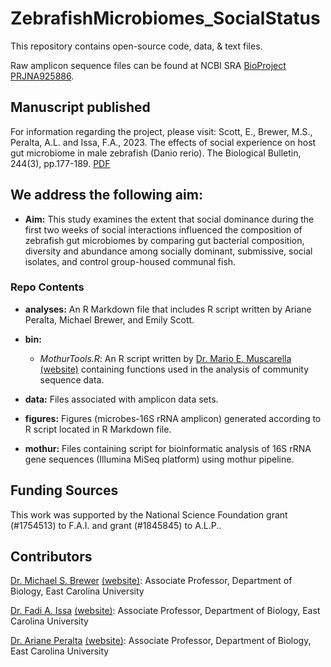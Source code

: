 # ZebrafishMicrobiomes_SocialStatus

This repository contains open-source code, data, & text files.

Raw amplicon sequence files can be found at NCBI SRA [BioProject PRJNA925886](https://www.ncbi.nlm.nih.gov/bioproject/?term=PRJNA925886).

## Manuscript published

For information regarding the project, please visit: Scott, E., Brewer, M.S., Peralta, A.L. and Issa, F.A., 2023. The effects of social experience on host gut microbiome in male zebrafish (Danio rerio). The Biological Bulletin, 244(3), pp.177-189. [PDF](https://doi.org/10.1086/729377) 

## We address the following aim:

* **Aim:** This study examines the extent that social dominance during the first two weeks of social interactions influenced the composition of zebrafish gut microbiomes by comparing gut bacterial composition, diversity and abundance among socially dominant, submissive, social isolates, and control group-housed communal fish.

### Repo Contents

* **analyses:** An R Markdown file that includes R script written by Ariane Peralta, Michael Brewer, and Emily Scott.

* **bin:** 
	* *MothurTools.R*: An R script written by [Dr. Mario E. Muscarella](Mario.E.Muscarella@gmail.com) [(website)](https://muscarellalab.github.io/) containing functions used in the analysis of community sequence data.

* **data:** Files associated with amplicon data sets. 

* **figures:** Figures (microbes-16S rRNA amplicon) generated according to R script located in R Markdown file.

* **mothur:** Files containing script for bioinformatic analysis of 16S rRNA gene sequences (Illumina MiSeq platform) using mothur pipeline.

## Funding Sources
This work was supported by the National Science Foundation grant (#1754513) to F.A.I. and grant (#1845845) to A.L.P..

## Contributors

[Dr. Michael S. Brewer](brewerm14@ecu.edu) [(website)](http://brewerlab.weebly.com/): Associate Professor, Department of Biology, East Carolina University

[Dr. Fadi A. Issa](issaf14@ecu.edu) [(website)](http://myweb.ecu.edu/issaf14/Index.html): Associate Professor, Department of Biology, East Carolina University

[Dr. Ariane Peralta](mailto:peraltaa@ecu.edu) [(website)](http://www.peraltalab.com): Associate Professor, Department of Biology, East Carolina University
